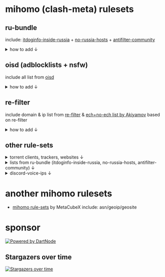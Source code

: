 # mihomo (clash-meta) rulesets

## ru-bundle
include: [itdoginfo-inside-russia](https://github.com/itdoginfo/allow-domains/) + [no-russia-hosts](https://github.com/dartraiden/no-russia-hosts) + [antifilter-community](https://community.antifilter.download/)
<details>
  <summary>how to add ↓ </summary>
  
<details>
  <summary>.yaml example for binary rule-set .mrs ↓ </summary>
  
```yaml
sniffer:
  enable: true
  force-dns-mapping: true
  parse-pure-ip: true
  sniff:
    HTTP:
      ports: [80, 8080-8880]
      override-destination: true
    TLS:
      ports: [443, 8443]
rule-providers:
  ru-bundle:
    type: http
    behavior: domain
    format: mrs
    url: https://github.com/legiz-ru/mihomo-rule-sets/raw/main/ru-bundle/rule.mrs
    path: ./ru-bundle/rule.mrs
    interval: 86400
rules:
  - RULE-SET,ru-bundle,PROXY
  - MATCH,DIRECT
```

</details>
<details>
  <summary>add to vpnbot ↓ </summary>
  
```shell
proxy:domain:86400:https://github.com/legiz-ru/mihomo-rule-sets/raw/main/ru-bundle/rule.mrs
```

</details>
</details>

## oisd (adblocklists + nsfw)
include all list from [oisd](oisd.nl)
<details>
  <summary>how to add ↓ </summary>
  
<details>
  <summary>.yaml example for binary rule-set .mrs ↓ </summary>
  
```yaml
sniffer:
  enable: true
  force-dns-mapping: true
  parse-pure-ip: true
  sniff:
    HTTP:
      ports: [80, 8080-8880]
      override-destination: true
    TLS:
      ports: [443, 8443]
rule-providers:
  oisd_big:
    type: http
    behavior: domain
    format: mrs
    url: https://github.com/legiz-ru/mihomo-rule-sets/raw/main/oisd/big.mrs
    path: ./oisd/big.mrs
    interval: 86400
  oisd_small:
    type: http
    behavior: domain
    format: mrs
    url: https://github.com/legiz-ru/mihomo-rule-sets/raw/main/oisd/small.mrs
    path: ./oisd/small.mrs
    interval: 86400
  oisd_nsfw_small:
    type: http
    behavior: domain
    format: mrs
    url: https://github.com/legiz-ru/mihomo-rule-sets/raw/main/oisd/nsfw_small.mrs
    path: ./oisd/nsfw_small.mrs
    interval: 86400
  oisd_nsfw_big:
    type: http
    behavior: domain
    format: mrs
    url: https://github.com/legiz-ru/mihomo-rule-sets/raw/main/oisd/nsfw.mrs
    path: ./oisd/nsfw_big.mrs
    interval: 86400
rules:
  - RULE-SET,oisd_small,REJECT
  - RULE-SET,oisd_big,REJECT
  - RULE-SET,oisd_nsfw_small,REJECT
  - RULE-SET,oisd_nsfw_big,REJECT
  - MATCH,DIRECT
```

</details>
<details>
  <summary>add to vpnbot ↓ </summary>
  
**BIG LIST:**

```shell
reject:domain:86400:https://github.com/legiz-ru/mihomo-rule-sets/raw/main/oisd/big.mrs
```
**SMALL LIST:**

```shell
reject:domain:86400:https://github.com/legiz-ru/mihomo-rule-sets/raw/main/oisd/small.mrs
```
**NSFW BIG LIST:**

```shell
reject:domain:86400:https://github.com/legiz-ru/mihomo-rule-sets/raw/main/oisd/nsfw.mrs
```
**NSFW SMALL LIST:**

```shell
reject:domain:86400:https://github.com/legiz-ru/mihomo-rule-sets/raw/main/oisd/nsfw_small.mrs
```

</details>
</details>

## re-filter
include domain & ip list from [re-filter](https://github.com/1andrevich/Re-filter-lists) & [ech+no-ech list by Akiyamov](https://github.com/Akiyamov/singbox-ech-list) based on re-filter
<details>
  <summary>how to add ↓ </summary>
  
<details>
  <summary>.yaml example for binary rule-set .mrs ↓ </summary>
  
```yaml
sniffer:
  enable: true
  force-dns-mapping: true
  parse-pure-ip: true
  sniff:
    HTTP:
      ports: [80, 8080-8880]
      override-destination: true
    TLS:
      ports: [443, 8443]
rule-providers:
  refilter_domains:
    type: http
    behavior: domain
    format: mrs
    url: https://github.com/legiz-ru/mihomo-rule-sets/raw/main/re-filter/domain-rule.mrs
    path: ./re-filter/domain-rule.mrs
    interval: 86400
  refilter_ipsum:
    type: http
    behavior: ipcidr
    format: mrs
    url: https://github.com/legiz-ru/mihomo-rule-sets/raw/main/re-filter/ip-rule.mrs
    path: ./re-filter/ip-rule.mrs
    interval: 86400
rules:
  - RULE-SET,refilter_domains,PROXY
  - RULE-SET,refilter_ipsum,PROXY
  - MATCH,DIRECT
```

</details>
<details>
  <summary>.yaml example with ECH+noECH rules ↓ </summary>
  
```yaml
sniffer:
  enable: true
  force-dns-mapping: true
  parse-pure-ip: true
  sniff:
    HTTP:
      ports: [80, 8080-8880]
      override-destination: true
    TLS:
      ports: [443, 8443]
rule-providers:
  refilter_noech:
    type: http
    behavior: domain
    format: mrs
    url: https://github.com/legiz-ru/mihomo-rule-sets/raw/main/re-filter/re-filter-noech.mrs
    path: ./re-filter/noech.mrs
    interval: 86400
  refilter_ech:
    type: http
    behavior: domain
    format: mrs
    url: https://github.com/legiz-ru/mihomo-rule-sets/raw/main/re-filter/re-filter-ech.mrs
    path: ./re-filter/ech.mrs
    interval: 86400
  refilter_ipsum:
    type: http
    behavior: ipcidr
    format: mrs
    url: https://github.com/legiz-ru/mihomo-rule-sets/raw/main/re-filter/ip-rule.mrs
    path: ./re-filter/ip-rule.mrs
    interval: 86400
rules:
  - DOMAIN,cloudflare-ech.com,PROXY
  - RULE-SET,refilter_ech,DIRECT
  - RULE-SET,refilter_noech,PROXY
  - RULE-SET,refilter_ipsum,PROXY
  - MATCH,DIRECT
```

</details>
<details>
  <summary>add to vpnbot ↓ </summary>
  
```shell
proxy:domain:86400:https://github.com/legiz-ru/mihomo-rule-sets/raw/main/re-filter/domain-rule.mrs
```
```shell
proxy:ipcidr:86400:https://github.com/legiz-ru/mihomo-rule-sets/raw/main/re-filter/ip-rule.mrs
```

</details>
</details>

## other rule-sets
<details>
  <summary>torrent clients, trackers, websites ↓ </summary>
  
<details>
  <summary>.yaml example for binary rule-set .mrs ↓ </summary>
  
```yaml
sniffer:
  enable: true
  force-dns-mapping: true
  parse-pure-ip: true
  sniff:
    HTTP:
      ports: [80, 8080-8880]
      override-destination: true
    TLS:
      ports: [443, 8443]
rule-providers:
  torrent-trackers:
    type: http
    behavior: domain
    format: mrs
    url: https://github.com/legiz-ru/mihomo-rule-sets/raw/main/other/torrent-trackers.mrs
    path: ./rule-sets/torrent-trackers.mrs
    interval: 86400
  torrent-websites:
    type: http
    behavior: domain
    format: mrs
    url: https://github.com/legiz-ru/mihomo-rule-sets/raw/main/other/torrent-websites.mrs
    path: ./rule-sets/torrent-websites.mrs
    interval: 86400
  torrent-clients:
    type: http
    behavior: classical
    format: yaml
    url: https://github.com/legiz-ru/mihomo-rule-sets/raw/main/other/torrent-clients.yaml
    path: ./rule-sets/torrent-clients.yaml
    interval: 86400
rules:
  - RULE-SET,torrent-clients,DIRECT
  - RULE-SET,torrent-trackers,DIRECT
  - RULE-SET,torrent-websites,PROXY
  - MATCH,DIRECT
```

</details>
<details>
  <summary>add to vpnbot ↓ </summary>
  
```shell
DIRECT:domain:86400:https://github.com/legiz-ru/mihomo-rule-sets/raw/main/other/torrent-trackers.mrs
```

```shell
PROXY:domain:86400:https://github.com/legiz-ru/mihomo-rule-sets/raw/main/other/torrent-websites.mrs
```

```shell
DIRECT:classical:86400:https://github.com/legiz-ru/mihomo-rule-sets/raw/main/other/torrent-clients.yaml
```

</details>
</details>

<details>
  <summary>lists from ru-bundle (itdoginfo-inside-russia, no-russia-hosts, antifilter-community) ↓ </summary>
  
<details>
  <summary>.yaml example for binary rule-set .mrs ↓ </summary>
  
```yaml
sniffer:
  enable: true
  force-dns-mapping: true
  parse-pure-ip: true
  sniff:
    HTTP:
      ports: [80, 8080-8880]
      override-destination: true
    TLS:
      ports: [443, 8443]
rule-providers:
  antifilter-community:
    type: http
    behavior: domain
    format: mrs
    url: https://github.com/legiz-ru/mihomo-rule-sets/raw/main/ru-bundle/antifilter-community.mrs
    path: ./ru-bundle/antifilter-community.mrs
    interval: 86400
  no-russia-hosts:
    type: http
    behavior: domain
    format: mrs
    url: https://github.com/legiz-ru/mihomo-rule-sets/raw/main/ru-bundle/no-russia-hosts.mrs
    path: ./ru-bundle/no-russia-hosts.mrs
    interval: 86400
  itdoginfo-inside-russia:
    type: http
    behavior: domain
    format: mrs
    url: https://github.com/legiz-ru/mihomo-rule-sets/raw/main/ru-bundle/itdoginfo-inside-russia.mrs
    path: ./ru-bundle/itdoginfo-inside-russia.mrs
    interval: 86400
rules:
  - RULE-SET,itdoginfo-inside-russia,PROXY
  - RULE-SET,no-russia-hosts,PROXY
  - RULE-SET,antifilter-community,PROXY
  - MATCH,DIRECT
```

</details>
<details>
  <summary>add to vpnbot ↓ </summary>
  
itdoginfo-inside-russia:
  
```shell
proxy:domain:86400:https://github.com/legiz-ru/mihomo-rule-sets/raw/main/ru-bundle/itdoginfo-inside-russia.mrs
```

no-russia-hosts:

```shell
proxy:domain:86400:https://github.com/legiz-ru/mihomo-rule-sets/raw/main/ru-bundle/no-russia-hosts.mrs
```

antifilter-community:

```shell
proxy:domain:86400:https://github.com/legiz-ru/mihomo-rule-sets/raw/main/ru-bundle/antifilter-community.mrs
```

</details>
</details>
<details>
  <summary>discord-voice-ips ↓ </summary>
  
<details>
  <summary>.yaml example for binary rule-set .mrs ↓ </summary>
  
```yaml
rule-providers:
  discord-voice-ips:
    type: http
    behavior: ipcidr
    format: mrs
    url: https://github.com/legiz-ru/mihomo-rule-sets/raw/main/other/discord-voice-ip-list.mrs
    path: ./other/discord-voice-ips.mrs
    interval: 86400
rules:
  - RULE-SET,discord-voice-ips,PROXY
  - MATCH,DIRECT
```

</details>
<details>
  <summary>add to vpnbot ↓ </summary>
  
```shell
proxy:ipcidr:86400:https://github.com/legiz-ru/mihomo-rule-sets/raw/main/other/discord-voice-ip-list.mrs
```

</details>
</details>

# another mihomo rulesets
- [mihomo rule-sets](https://github.com/MetaCubeX/meta-rules-dat/tree/meta) by MetaCubeX include: asn/geoip/geosite

# sponsor

[![Powered by DartNode](https://dartnode.com/branding/DN-Open-Source-sm.png)](https://dartnode.com "Powered by DartNode - Free VPS for Open Source")

## Stargazers over time
[![Stargazers over time](https://starchart.cc/legiz-ru/mihomo-rule-sets.svg?variant=adaptive)](https://starchart.cc/legiz-ru/mihomo-rule-sets)

